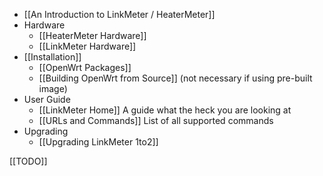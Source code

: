 * [[An Introduction to LinkMeter / HeaterMeter]]
* Hardware
    * [[HeaterMeter Hardware]]
    * [[LinkMeter Hardware]] 
* [[Installation]]
    * [[OpenWrt Packages]]
    * [[Building OpenWrt from Source]] (not necessary if using pre-built image)
* User Guide
    * [[LinkMeter Home]] A guide what the heck you are looking at
    * [[URLs and Commands]] List of all supported commands
* Upgrading
    * [[Upgrading LinkMeter 1to2]]

[[TODO]]